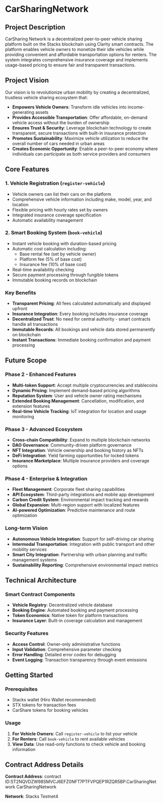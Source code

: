 # CarSharingNetwork

## Project Description

CarSharing Network is a decentralized peer-to-peer vehicle sharing platform built on the Stacks blockchain using Clarity smart contracts. The platform enables vehicle owners to monetize their idle vehicles while providing convenient and affordable transportation options for renters. The system integrates comprehensive insurance coverage and implements usage-based pricing to ensure fair and transparent transactions.

## Project Vision

Our vision is to revolutionize urban mobility by creating a decentralized, trustless vehicle sharing ecosystem that:

- **Empowers Vehicle Owners**: Transform idle vehicles into income-generating assets
- **Provides Accessible Transportation**: Offer affordable, on-demand vehicle access without the burden of ownership
- **Ensures Trust & Security**: Leverage blockchain technology to create transparent, secure transactions with built-in insurance protection
- **Promotes Sustainability**: Maximize vehicle utilization to reduce the overall number of cars needed in urban areas
- **Creates Economic Opportunity**: Enable a peer-to-peer economy where individuals can participate as both service providers and consumers

## Core Features

### 1. Vehicle Registration (`register-vehicle`)
- Vehicle owners can list their cars on the platform
- Comprehensive vehicle information including make, model, year, and location
- Flexible pricing with hourly rates set by owners
- Integrated insurance coverage specification
- Automatic availability management

### 2. Smart Booking System (`book-vehicle`)
- Instant vehicle booking with duration-based pricing
- Automatic cost calculation including:
  - Base rental fee (set by vehicle owner)
  - Platform fee (5% of base cost)
  - Insurance fee (10% of base cost)
- Real-time availability checking
- Secure payment processing through fungible tokens
- Immutable booking records on blockchain

### Key Benefits

- **Transparent Pricing**: All fees calculated automatically and displayed upfront
- **Insurance Integration**: Every booking includes insurance coverage
- **Decentralized Trust**: No need for central authority - smart contracts handle all transactions
- **Immutable Records**: All bookings and vehicle data stored permanently on blockchain
- **Instant Transactions**: Immediate booking confirmation and payment processing

## Future Scope

### Phase 2 - Enhanced Features
- **Multi-token Support**: Accept multiple cryptocurrencies and stablecoins
- **Dynamic Pricing**: Implement demand-based pricing algorithms
- **Reputation System**: User and vehicle owner rating mechanisms
- **Extended Booking Management**: Cancellation, modification, and extension features
- **Real-time Vehicle Tracking**: IoT integration for location and usage monitoring

### Phase 3 - Advanced Ecosystem
- **Cross-chain Compatibility**: Expand to multiple blockchain networks
- **DAO Governance**: Community-driven platform governance
- **NFT Integration**: Vehicle ownership and booking history as NFTs
- **DeFi Integration**: Yield farming opportunities for locked tokens
- **Insurance Marketplace**: Multiple insurance providers and coverage options

### Phase 4 - Enterprise & Integration
- **Fleet Management**: Corporate fleet sharing capabilities
- **API Ecosystem**: Third-party integrations and mobile app development
- **Carbon Credit System**: Environmental impact tracking and rewards
- **Global Expansion**: Multi-region support with localized features
- **AI-powered Optimization**: Predictive maintenance and route optimization

### Long-term Vision
- **Autonomous Vehicle Integration**: Support for self-driving car sharing
- **Intermodal Transportation**: Integration with public transport and other mobility services
- **Smart City Integration**: Partnership with urban planning and traffic management systems
- **Sustainability Reporting**: Comprehensive environmental impact metrics

## Technical Architecture

### Smart Contract Components
- **Vehicle Registry**: Decentralized vehicle database
- **Booking Engine**: Automated booking and payment processing
- **Token Economics**: Native token for platform transactions
- **Insurance Layer**: Built-in coverage calculation and management

### Security Features
- **Access Control**: Owner-only administrative functions
- **Input Validation**: Comprehensive parameter checking
- **Error Handling**: Detailed error codes for debugging
- **Event Logging**: Transaction transparency through event emissions

## Getting Started

### Prerequisites
- Stacks wallet (Hiro Wallet recommended)
- STX tokens for transaction fees
- CarShare tokens for booking vehicles

### Usage
1. **For Vehicle Owners**: Call `register-vehicle` to list your vehicle
2. **For Renters**: Call `book-vehicle` to rent available vehicles
3. **View Data**: Use read-only functions to check vehicle and booking information

## Contract Address Details

**Contract Address**:
contract ID:ST2NQVDZW98SMVCJ6EFZ0NFT7PTFVPQEP1RZQR5BP.CarSharingNetwork
CarSharingNetwork

**Network**: Stacks  Testnet4



